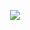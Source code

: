 <p align="center">
<a href="https://camo.githubusercontent.com/28354571f2cf09d4e778f2913ba59f6b7b50cbfd/687474703a2f2f61706172616e626c6f672e646f2e616d2f6769662f41474176312d352e676966" target="_blank"><img src="https://camo.githubusercontent.com/28354571f2cf09d4e778f2913ba59f6b7b50cbfd/687474703a2f2f61706172616e626c6f672e646f2e616d2f6769662f41474176312d352e676966" data-canonical-src="http://aparanblog.do.am/gif/AGAv1-5.gif" style="max-width:100%;"></a>
</p>
